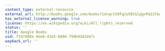 ```yaml
---
content_type: external-resource
external_url: http://books.google.com/books?id=qctXdfqJo50C&lpg=PA237&dq=paradoxes%20of%20plenty&pg=PA237#v=onepage&q&f=false
has_external_license_warning: true
license: https://en.wikipedia.org/wiki/All_rights_reserved
status: ''
title: Google Books
uid: f147d80a-4ee8-43e5-b894-f99b9182447c
wayback_url: ''
---
```

